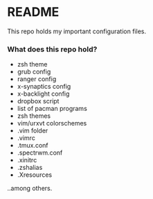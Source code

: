 # README #

This repo holds my important configuration files.

### What does this repo hold? ###

* zsh theme
* grub config
* ranger config
* x-synaptics config
* x-backlight config
* dropbox script
* list of pacman programs
* zsh themes
* vim/urxvt colorschemes
* .vim folder
* .vimrc
* .tmux.conf
* .spectrwm.conf
* .xinitrc
* .zshalias
* .Xresources

..among others.
